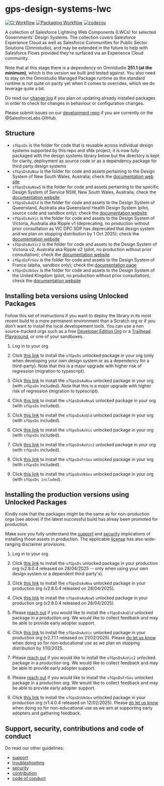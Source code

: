 # gps-design-systems-lwc

[![CI Workflow](https://github.com/eschweitzer78/gps-design-systems-lwc/workflows/CI/badge.svg)](https://github.com/eschweitzer78/gps-design-systems-lwc/actions?query=workflow%3ACI) [![Packaging Workflow](https://github.com/eschweitzer78/gps-design-systems-lwc/workflows/Packaging/badge.svg)](https://github.com/eschweitzer78/gps-design-systems-lwc/actions?query=workflow%3A%22Packaging%22) [![codecov](https://codecov.io/gh/eschweitzer78/gps-design-systems-lwc/branch/main/graph/badge.svg)](https://codecov.io/gh/eschweitzer78/gps-design-systems-lwc)

A collection of Salesforce Lightning Web Components (LWCs) for selected Governments' Design Systems. The collection
covers Salesforce Experience Cloud as well as Salesforce Communities for Public Sector Solutions (Omnistudio), and may be extended in the future to help with Salesforce Flows provided they're surfaced via an Experience Cloud community.

Note that at this stage there is a dependency on Omnistudio **251.1 (at the minimum)**, which is the version we built and tested against. You also need to stay on the Omnistudio Managed Package runtime as the standard runtime is not quite on parity yet when it comes to overrides, which we do leverage quite a bit.

Do read our [change log](./CHANGELOG.md) if you plan on updating already installed packages in order to check for changes in behaviour or configuration changes.

Please submit issues on our [development repo](https://github.com/eschweitzer78/gps-design-systems-lwc) if you are currently on the @SalesforceLabs GitHub.

## Structure

- `sfGpsDs` is the folder for code that is reusable across individual design systems supported by this repo and sfdx project; it is now fully packaged with the design systems library below but the directory is kept for clarity, deployment as source code or as a dependency package for third party design systems
- `sfGpsDsAuNsw` is the folder for code and assets pertaining to the Design System of New South Wales, Australia; check the [documentation web site](https://nswds.dsforce.dev)
- `sfGpsDsAuNswS` is the folder for code and assets pertaining to the specific Design System of Service NSW, New South Wales, Australia; check the [documentation website](https://nsws.dsforce.dev)
- `sfGpsDsAuQld` is the folder for code and assets to the Design System of Queensland, Australia aka Queensland Health Design System (pilot, source code and sandbox only); check the [documentation website](https://qld.dsforce.dev)
- `sfGpsDsAuVic` is the folder for code and assets to the Design System of Victoria, Australia aka Ripple v1 (deprecating, no production without prior consultation as VIC DPC SDP has deprecated that design system and we plan on stopping distribution by 1 Oct 2025); check the [documentation website](https://vic.dsforce.dev)
- `sfGpsDsAuVic2` is the folder for code and assets to the Design System of Victoria v2, Australia aka Ripple v2 (pilot, no production without prior consultation); check the [documentation website](https://vic2.dsforce.dev)
- `sfGpsDsFrGov` is the folder for code and assets to the Design System of France (alpha, sandbox only); check the [documentation page](docs/DSFR_README.md)
- `sfGpsDsUkGov` is the folder for code and assets to the Design System of the United Kingdom (pilot, no production without prior consultation); check the [documentation website](https://uk.dsforce.dev)

## Installing beta versions using Unlocked Packages

Follow this set of instructions if you want to deploy the library in its most recent build to a more permanent environment than a Scratch org or if you don't want to install the local developement tools. You can use a non source-tracked orgs such as a free [Developer Edition Org](https://developer.salesforce.com/signup) or a [Trailhead Playground](https://trailhead.salesforce.com/), or one of your sandboxes.

1. Log in to your org

1. Click <a href="https://test.salesforce.com/packaging/installPackage.apexp?p0=04tJ4000000PcLhIAK" title="sfGpsDs">this link</a> to install the `sfGpsDs` unlocked package in your org (only when developing your own design system or as a dependency for a third-party). Note that this is a major upgrade with higher risk of regression (migration to typescript).

1. Click <a href="https://test.salesforce.com/packaging/installPackage.apexp?p0=04tJ4000000PcLmIAK" title="sfGpsDsAuNswFull">this link</a> to install the `sfGpsDsAuNsw` unlocked package in your org (with `sfGpsDs` included). Note that this is a major upgrade with higher risk of regression (migration to typescript).

1. Click <a href="https://test.salesforce.com/packaging/installPackage.apexp?p0=04tJ4000000PcLrIAK" title="sfGpsDsAuNswSFull">this link</a> to install the `sfGpsDsAuNswS` unlocked package in your org (with `sfGpsDs` included).

1. Click <a href="https://test.salesforce.com/packaging/installPackage.apexp?p0=04tJ4000000PcLwIAK" title="sfGpsDsAuQldFull">this link</a> to install the `sfGpsDsAuQld` unlocked package in your org (with `sfGpsDs` included).

1. Click <a href="https://test.salesforce.com/packaging/installPackage.apexp?p0=04tJ4000000Pc7kIAC" title="sfGpsDsAuVic1Full">this link</a> to install the `sfGpsDsAuVic` unlocked package in your org (with `sfGpsDs` included).

1. Click <a href="https://test.salesforce.com/packaging/installPackage.apexp?p0=04tJ4000000PcM1IAK" title="sfGpsDsAuVic2Full">this link</a> to install the `sfGpsDsAuVic2` unlocked package in your org (with `sfGpsDs` included).

1. Click <a href="https://test.salesforce.com/packaging/installPackage.apexp?p0=04tJ4000000PcM6IAK" title="sfGpsDsFrGovFull">this link</a> to install the `sfGpsDsFrGov` unlocked package in your org (with `sfGpsDs` included).

1. Click <a href="https://test.salesforce.com/packaging/installPackage.apexp?p0=04tJ4000000PcMBIA0" title="sfGpsDsUkGovFull">this link</a> to install the `sfGpsDsUkGov` unlocked package in your org (with `sfGpsDs included`).

## Installing the production versions using Unlocked Packages

Kindly note that the packages might be the same as for non-production orgs (see above) if the latest successful build has alreay been promoted for production.

Make sure you fully understand the [support](./SUPPORT.md) and [security](./SECURITY.md) implications of installing those assets in production. The applicable [license](./LICENSE.md) has also wide-ranging disclaimer provisions.

1. Log in to your org

1. Click <a href="https://login.salesforce.com/packaging/installPackage.apexp?p0=04tJ4000000Pc9qIAC">this link</a> to install the `sfGpsDs` unlocked package in your production org (v2.8.0.4 released on 28/04/2025 -- only when using your own design system or a dependent third-party's).

1. Click <a href="https://login.salesforce.com/packaging/installPackage.apexp?p0=04tJ4000000Pc9vIAC">this link</a> to install the `sfGpsDsAuNsw` unlocked package in your production org (v2.8.0.4 released on 28/04/2025).

1. Click <a href="https://login.salesforce.com/packaging/installPackage.apexp?p0=04tJ4000000PcA0IAK">this link</a> to install the `sfGpsDsAuNswS` unlocked package in your production org (v2.8.0.4 released on 28/04/2025).

1. Please [reach out](https://github.com/eschweitzer78/gps-design-systems-lwc/discussions/categories/access-to-limited-prod-releases) if you would like to install the `sfGpsDsAuQld` unlocked package in a production org. We would like to collect feedback and may be able to provide early adopter support.

1. Click <a href="https://login.salesforce.com/packaging/installPackage.apexp?p0=04tJ4000000Pc7kIAC">this link</a> to install the `sfGpsDsAuVic` unlocked package in your production org (v2.7.1.1 released on 21/02/2025). Please [do let us know](https://github.com/eschweitzer78/gps-design-systems-lwc/discussions/categories/access-to-limited-prod-releases) when doing so for non-educational use as we plan on stopping distribution by 1/10/2025.

1. Please [reach out](https://github.com/eschweitzer78/gps-design-systems-lwc/discussions/categories/access-to-limited-prod-releases) if you would like to install the `sfGpsDsAuVic2` unlocked package in a production org. We would like to collect feedback and may be able to provide early adopter support.

1. Please [reach out](https://github.com/eschweitzer78/gps-design-systems-lwc/discussions/categories/access-to-limited-prod-releases) if you would like to install the `sfGpsDsFrGov` unlocked package in a production org. We would like to collect feedback and may be able to provide early adopter support.

1. Click <a href="https://login.salesforce.com/packaging/installPackage.apexp?p0=04tJ4000000PcAKIA0">this link</a> to install the `sfGpsDsUkGov` unlocked package in your production org (v1.4.0.4 released on 12/02/2025). Please [do let us know](https://github.com/eschweitzer78/gps-design-systems-lwc/discussions/categories/access-to-limited-prod-releases) when doing so for non-educational use as we aim at supporting early adopters and gathering feedback.

## Support, security, contributions and code of conduct

Do read our other guidelines:

- [support](./SUPPORT.md)
- [troubleshooting](./TROUBLESHOOT.md)
- [security](./SECURITY.md)
- [contribution](./CONTRIBUTION.md)
- [code of conduct](./CODE_OF_CONDUCT.md)
